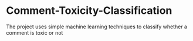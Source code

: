 # Comment-Toxicity-Classification
The project uses simple machine learning techniques to classify whether a comment is toxic or not
